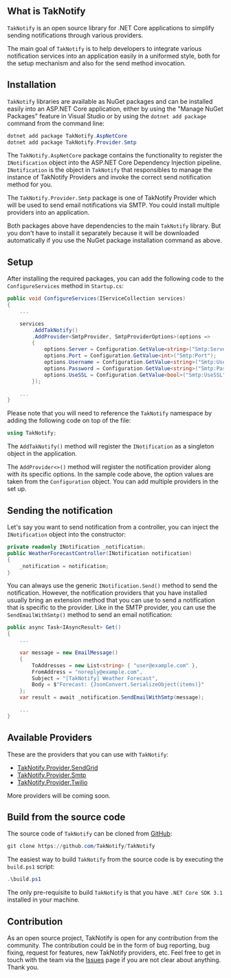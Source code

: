 ## What is TakNotify

`TakNotify` is an open source library for .NET Core applications to simplify sending notifications through various providers.

The main goal of `TakNotify` is to help developers to integrate various notification services into an application easily in a uniformed style, both for the setup mechanism and also for the send method invocation.

## Installation

`TakNotify` libraries are available as NuGet packages and can be installed easily into an ASP.NET Core application, either by using the "Manage NuGet Packages" feature in Visual Studio or by using the `dotnet add package` command from the command line:

```powershell
dotnet add package TakNotify.AspNetCore
dotnet add package TakNotify.Provider.Smtp
```

The `TakNotify.AspNetCore` package contains the functionality to register the `INotification` object into the ASP.NET Core Dependency Injection pipeline. `INotification` is the object in `TakNotify` that responsibles to manage the instance of TakNotify Providers and invoke the correct send notification method for you.

The `TakNotify.Provider.Smtp` package is one of TakNotify Provider which will be used to send email notifications via SMTP. You could install multiple providers into an application.

Both packages above have dependencies to the main `TakNotify` library. But you don't have to install it separately because it will be downloaded automatically if you use the NuGet package installation command as above.

## Setup

After installing the required packages, you can add the following code to the `ConfigureServices` method in `Startup.cs`:

```c#
public void ConfigureServices(IServiceCollection services)
{
    ...

    services
        .AddTakNotify()
        .AddProvider<SmtpProvider, SmtpProviderOptions>(options =>
        {
            options.Server = Configuration.GetValue<string>("Smtp:Server");
            options.Port = Configuration.GetValue<int>("Smtp:Port");
            options.Username = Configuration.GetValue<string>("Smtp:Username");
            options.Password = Configuration.GetValue<string>("Smtp:Password");
            options.UseSSL = Configuration.GetValue<bool>("Smtp:UseSSL");
        });

    ...
}
```

Please note that you will need to reference the `TakNotify` namespace by adding the following code on top of the file:

```c#
using TakNotify;
```

The `AddTakNotify()` method will register the `INotification` as a singleton object in the application.

The `AddProvider<>()` method will register the notification provider along with its specific options. In the sample code above, the option values are taken from the `Configuration` object. You can add multiple providers in the set up.

## Sending the notification

Let's say you want to send notification from a controller, you can inject the `INotification` object into the constructor:

```c#
private readonly INotification _notification;
public WeatherForecastController(INotification notification)
{
    _notification = notification;
}
```

You can always use the generic `INotification.Send()` method to send the notification.
However, the notification providers that you have installed usually bring an extension method that you can use to send a notification that is specific to the provider. 
Like in the SMTP provider, you can use the `SendEmailWithSmtp()` method to send an email notification:

```c#
public async Task<IAsyncResult> Get()
{
    ...

    var message = new EmailMessage()
    {
        ToAddresses = new List<string> { "user@example.com" },
        FromAddress = "noreply@example.com",
        Subject = "[TakNotify] Weather Forecast",
        Body = $"Forecast: {JsonConvert.SerializeObject(items)}"
    };
    var result = await _notification.SendEmailWithSmtp(message);

    ...
}
```

## Available Providers

These are the providers that you can use with `TakNotify`:

- [TakNotify.Provider.SendGrid](https://www.nuget.org/packages/TakNotify.Provider.SendGrid/)
- [TakNotify.Provider.Smtp](https://www.nuget.org/packages/TakNotify.Provider.Smtp/)
- [TakNotify.Provider.Twilio](https://www.nuget.org/packages/TakNotify.Provider.Twilio/)

More providers will be coming soon.

## Build from the source code

The source code of `TakNotify` can be cloned from [GitHub](https://github.com/TakNotify/TakNotify):

```powershell
git clone https://github.com/TakNotify/TakNotify
```

The easiest way to build `TakNotify` from the source code is by executing the `build.ps1` script:

```powershell
.\build.ps1
```

The only pre-requisite to build `TakNotify` is that you have `.NET Core SDK 3.1` installed in your machine.

## Contribution

As an open source project, TakNotify is open for any contribution from the community. The contribution could
be in the form of bug reporting, bug fixing, request for features, new TakNotify providers, etc. Feel free
to get in touch with the team via the [Issues](https://github.com/TakNotify/TakNotify/issues) page if you
are not clear about anything. Thank you.
